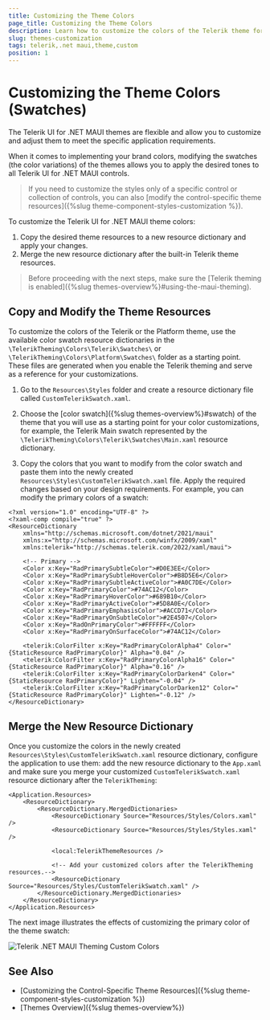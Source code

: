 ```yaml
---
title: Customizing the Theme Colors
page_title: Customizing the Theme Colors
description: Learn how to customize the colors of the Telerik theme for your .NET MAUI application and alter the default appearance of the UI for .NET MAUI components.
slug: themes-customization
tags: telerik,.net maui,theme,custom
position: 1
---
```


# Customizing the Theme Colors (Swatches)

The Telerik UI for .NET MAUI themes are flexible and allow you to customize and adjust them to meet the specific application requirements.

When it comes to implementing your brand colors, modifying the swatches (the color variations) of the themes allows you to apply the desired tones to all Telerik UI for .NET MAUI controls.

> If you need to customize the styles only of a specific control or collection of controls, you can also [modify the control-specific theme resources]({%slug theme-component-styles-customization %}).

To customize the Telerik UI for .NET MAUI theme colors:

1. Copy the desired theme resources to a new resource dictionary and apply your changes.
1. Merge the new resource dictionary after the built-in Telerik theme resources.

> Before proceeding with the next steps, make sure the [Telerik theming is enabled]({%slug themes-overview%}#using-the-maui-theming).

## Copy and Modify the Theme Resources

To customize the colors of the Telerik or the Platform theme, use the available color swatch resource dictionaries in the `\TelerikTheming\Colors\Telerik\Swatches\` or `\TelerikTheming\Colors\Platform\Swatches\` folder as a starting point. These files are generated when you enable the Telerik theming and serve as a reference for your customizations.

1. Go to the `Resources\Styles` folder and create a resource dictionary file called `CustomTelerikSwatch.xaml`.

1. Choose the [color swatch]({%slug themes-overview%}#swatch) of the theme that you will use as a starting point for your color customizations, for example, the Telerik Main swatch represented by the `\TelerikTheming\Colors\Telerik\Swatches\Main.xaml` resource dictionary.

1. Copy the colors that you want to modify from the color swatch and paste them into the newly created `Resources\Styles\CustomTelerikSwatch.xaml` file. Apply the required changes based on your design requirements. For example, you can modify the primary colors of a swatch:

```XAML
<?xml version="1.0" encoding="UTF-8" ?>
<?xaml-comp compile="true" ?>
<ResourceDictionary 
    xmlns="http://schemas.microsoft.com/dotnet/2021/maui"
    xmlns:x="http://schemas.microsoft.com/winfx/2009/xaml"
    xmlns:telerik="http://schemas.telerik.com/2022/xaml/maui">

    <!-- Primary -->
    <Color x:Key="RadPrimarySubtleColor">#D0E3EE</Color>
    <Color x:Key="RadPrimarySubtleHoverColor">#B8D5E6</Color>
    <Color x:Key="RadPrimarySubtleActiveColor">#A0C7DE</Color>
    <Color x:Key="RadPrimaryColor">#74AC12</Color>
    <Color x:Key="RadPrimaryHoverColor">#689B10</Color>
    <Color x:Key="RadPrimaryActiveColor">#5D8A0E</Color>
    <Color x:Key="RadPrimaryEmphasisColor">#ACCD71</Color>
    <Color x:Key="RadPrimaryOnSubtleColor">#2E4507</Color>
    <Color x:Key="RadOnPrimaryColor">#FFFFFF</Color>
    <Color x:Key="RadPrimaryOnSurfaceColor">#74AC12</Color>

    <telerik:ColorFilter x:Key="RadPrimaryColorAlpha4" Color="{StaticResource RadPrimaryColor}" Alpha="0.04" />
    <telerik:ColorFilter x:Key="RadPrimaryColorAlpha16" Color="{StaticResource RadPrimaryColor}" Alpha="0.16" />
    <telerik:ColorFilter x:Key="RadPrimaryColorDarken4" Color="{StaticResource RadPrimaryColor}" Lighten="-0.04" />
    <telerik:ColorFilter x:Key="RadPrimaryColorDarken12" Color="{StaticResource RadPrimaryColor}" Lighten="-0.12" />
</ResourceDictionary>
```

## Merge the New Resource Dictionary

Once you customize the colors in the newly created `Resources\Styles\CustomTelerikSwatch.xaml` resource dictionary, configure the application to use them: add the new resource dictionary to the `App.xaml` and make sure you merge your customized `CustomTelerikSwatch.xaml` resource dictionary after the `TelerikTheming`:

```XAML
<Application.Resources>
    <ResourceDictionary>
        <ResourceDictionary.MergedDictionaries>
            <ResourceDictionary Source="Resources/Styles/Colors.xaml" />
            <ResourceDictionary Source="Resources/Styles/Styles.xaml" />

            <local:TelerikThemeResources />

            <!-- Add your customized colors after the TelerikTheming resources.-->
            <ResourceDictionary Source="Resources/Styles/CustomTelerikSwatch.xaml" />
        </ResourceDictionary.MergedDictionaries>
    </ResourceDictionary>
</Application.Resources>
```

The next image illustrates the effects of customizing the primary color of the theme swatch:

![Telerik .NET MAUI Theming Custom Colors](images/telerik-theming-customized.png)

## See Also

- [Customizing the Control-Specific Theme Resources]({%slug theme-component-styles-customization %})
- [Themes Overview]({%slug themes-overview%})
